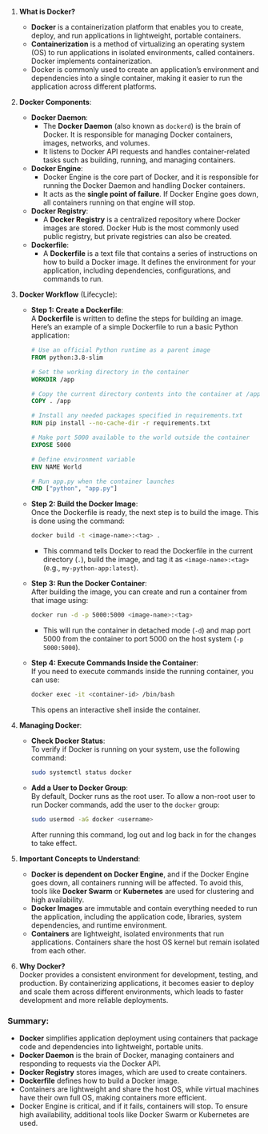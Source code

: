 
1. **What is Docker?**  
   - **Docker** is a containerization platform that enables you to create, deploy, and run applications in lightweight, portable containers.  
   - **Containerization** is a method of virtualizing an operating system (OS) to run applications in isolated environments, called containers. Docker implements containerization.  
   - Docker is commonly used to create an application’s environment and dependencies into a single container, making it easier to run the application across different platforms.

2. **Docker Components**:  
   - **Docker Daemon**:  
     - The **Docker Daemon** (also known as `dockerd`) is the brain of Docker. It is responsible for managing Docker containers, images, networks, and volumes.  
     - It listens to Docker API requests and handles container-related tasks such as building, running, and managing containers.
   - **Docker Engine**:  
     - Docker Engine is the core part of Docker, and it is responsible for running the Docker Daemon and handling Docker containers.
     - It acts as the **single point of failure**. If Docker Engine goes down, all containers running on that engine will stop.
   - **Docker Registry**:  
     - A **Docker Registry** is a centralized repository where Docker images are stored. Docker Hub is the most commonly used public registry, but private registries can also be created.
   - **Dockerfile**:  
     - A **Dockerfile** is a text file that contains a series of instructions on how to build a Docker image. It defines the environment for your application, including dependencies, configurations, and commands to run.
  
3. **Docker Workflow** (Lifecycle):  
   - **Step 1: Create a Dockerfile**:  
     A **Dockerfile** is written to define the steps for building an image. Here’s an example of a simple Dockerfile to run a basic Python application:

     ```dockerfile
     # Use an official Python runtime as a parent image
     FROM python:3.8-slim

     # Set the working directory in the container
     WORKDIR /app

     # Copy the current directory contents into the container at /app
     COPY . /app

     # Install any needed packages specified in requirements.txt
     RUN pip install --no-cache-dir -r requirements.txt

     # Make port 5000 available to the world outside the container
     EXPOSE 5000

     # Define environment variable
     ENV NAME World

     # Run app.py when the container launches
     CMD ["python", "app.py"]
     ```

   - **Step 2: Build the Docker Image**:  
     Once the Dockerfile is ready, the next step is to build the image. This is done using the command:

     ```bash
     docker build -t <image-name>:<tag> .
     ```

     - This command tells Docker to read the Dockerfile in the current directory (`.`), build the image, and tag it as `<image-name>:<tag>` (e.g., `my-python-app:latest`).

   - **Step 3: Run the Docker Container**:  
     After building the image, you can create and run a container from that image using:

     ```bash
     docker run -d -p 5000:5000 <image-name>:<tag>
     ```

     - This will run the container in detached mode (`-d`) and map port 5000 from the container to port 5000 on the host system (`-p 5000:5000`).

   - **Step 4: Execute Commands Inside the Container**:  
     If you need to execute commands inside the running container, you can use:

     ```bash
     docker exec -it <container-id> /bin/bash
     ```

     This opens an interactive shell inside the container.

4. **Managing Docker**:  
   - **Check Docker Status**:  
     To verify if Docker is running on your system, use the following command:

     ```bash
     sudo systemctl status docker
     ```

   - **Add a User to Docker Group**:  
     By default, Docker runs as the root user. To allow a non-root user to run Docker commands, add the user to the `docker` group:

     ```bash
     sudo usermod -aG docker <username>
     ```

     After running this command, log out and log back in for the changes to take effect.

5. **Important Concepts to Understand**:  
   - **Docker is dependent on Docker Engine**, and if the Docker Engine goes down, all containers running will be affected. To avoid this, tools like **Docker Swarm** or **Kubernetes** are used for clustering and high availability.
   - **Docker Images** are immutable and contain everything needed to run the application, including the application code, libraries, system dependencies, and runtime environment.
   - **Containers** are lightweight, isolated environments that run applications. Containers share the host OS kernel but remain isolated from each other.
  
6. **Why Docker?**  
   Docker provides a consistent environment for development, testing, and production. By containerizing applications, it becomes easier to deploy and scale them across different environments, which leads to faster development and more reliable deployments.

### Summary:
- **Docker** simplifies application deployment using containers that package code and dependencies into lightweight, portable units.
- **Docker Daemon** is the brain of Docker, managing containers and responding to requests via the Docker API.
- **Docker Registry** stores images, which are used to create containers.
- **Dockerfile** defines how to build a Docker image.
- Containers are lightweight and share the host OS, while virtual machines have their own full OS, making containers more efficient.
- Docker Engine is critical, and if it fails, containers will stop. To ensure high availability, additional tools like Docker Swarm or Kubernetes are used.